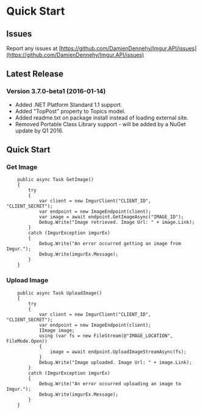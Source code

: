 # Quick Start

## Issues
Report any issues at [https://github.com/DamienDennehy/Imgur.API/issues](https://github.com/DamienDennehy/Imgur.API/issues)

## Latest Release
### Version 3.7.0-beta1 (2016-01-14)
* Added .NET Platform Standard 1.1 support.
* Added "TopPost" property to Topics model.
* Added readme.txt on package install instead of loading external site.
* Removed Portable Class Library support - will be added by a NuGet update by Q1 2016.

## Quick Start
### Get Image 

		public async Task GetImage()
		{
			try
			{
				var client = new ImgurClient("CLIENT_ID", "CLIENT_SECRET");
				var endpoint = new ImageEndpoint(client);
				var image = await endpoint.GetImageAsync("IMAGE_ID");
				Debug.Write("Image retrieved. Image Url: " + image.Link);
			}
			catch (ImgurException imgurEx)
			{
				Debug.Write("An error occurred getting an image from Imgur.");
				Debug.Write(imgurEx.Message);
			}
		}
		
### Upload Image

		public async Task UploadImage()
		{
			try
			{
				var client = new ImgurClient("CLIENT_ID", "CLIENT_SECRET");
				var endpoint = new ImageEndpoint(client);
				IImage image;
				using (var fs = new FileStream(@"IMAGE_LOCATION", FileMode.Open))
				{
					image = await endpoint.UploadImageStreamAsync(fs);
				}
				Debug.Write("Image uploaded. Image Url: " + image.Link);
			}
			catch (ImgurException imgurEx)
			{
				Debug.Write("An error occurred uploading an image to Imgur.");
				Debug.Write(imgurEx.Message);
			}
		}